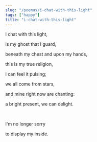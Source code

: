 ```yaml
---
slug: "/poemas/i-chat-with-this-light"
tags: ["happy"]
title: "i-chat-with-this-light"
---
```

I chat with this light,

is my ghost that I guard,

beneath my chest and upon my hands,

this is my true religion,

I can feel it pulsing;

we all come from stars,

and mine right now are chanting:

a bright present, we can delight.

&nbsp;

I'm no longer sorry

to display my inside.